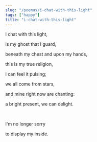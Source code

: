 ```yaml
---
slug: "/poemas/i-chat-with-this-light"
tags: ["happy"]
title: "i-chat-with-this-light"
---
```

I chat with this light,

is my ghost that I guard,

beneath my chest and upon my hands,

this is my true religion,

I can feel it pulsing;

we all come from stars,

and mine right now are chanting:

a bright present, we can delight.

&nbsp;

I'm no longer sorry

to display my inside.